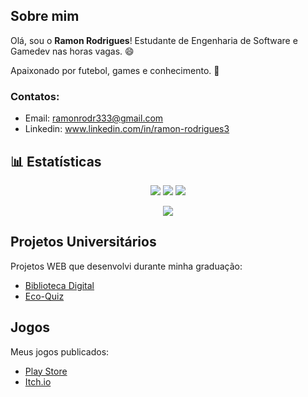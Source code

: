 ## Sobre mim
Olá, sou o **Ramon Rodrigues**!
Estudante de Engenharia de Software e Gamedev nas horas vagas. 😄

Apaixonado por futebol, games e conhecimento. 📖

### Contatos:
* Email: ramonrodr333@gmail.com
* Linkedin: www.linkedin.com/in/ramon-rodrigues3

## 📊 Estatísticas
<p align="center">
  <img src="https://github-readme-stats.vercel.app/api?username=ramon-rodrigues3&show_icons=true&theme=calm&hide_border=true&border_radius=15&locale=pt-br"/>
  <img src="https://streak-stats.demolab.com?user=ramon-rodrigues3&theme=calm&hide_border=true&border_radius=15&locale=pt-br"/>
  <img src="https://github-readme-stats.vercel.app/api/top-langs/?username=ramon-rodrigues3&layout=donut&theme=calm&hide_border=true&locale=pt-br"/>
</p>

<p align="center">
  <a href="https://skillicons.dev">
    <img src="https://skillicons.dev/icons?i=python,godot,vscode,git,javascript,html,css,fastapi,django,mysql" />
  </a>
</p>

## Projetos Universitários
Projetos WEB que desenvolvi durante minha graduação:
* [Biblioteca Digital](https://github.com/ramon-rodrigues3/biblioteca-digital)
* [Eco-Quiz](https://github.com/ramon-rodrigues3/quiz)

## Jogos
Meus jogos publicados:
* [Play Store](https://play.google.com/store/apps/dev?id=7481032230485553419&hl=pt)
* [Itch.io](https://rabisco.itch.io)
